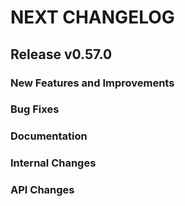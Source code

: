 # NEXT CHANGELOG

## Release v0.57.0

### New Features and Improvements

### Bug Fixes

### Documentation

### Internal Changes

### API Changes

